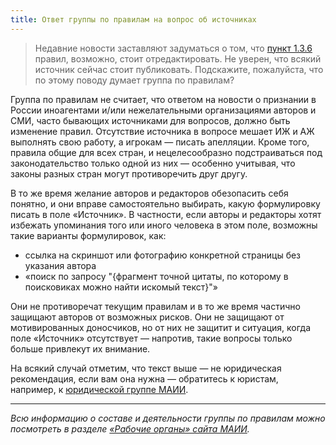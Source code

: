 ```yaml
---
title: Ответ группы по правилам на вопрос об источниках
---
```


> Недавние новости заставляют задуматься о том, что [пункт 1.3.6](https://www.maii.li/p/rules#1.3.6) правил, возможно, стоит отредактировать. Не уверен, что всякий источник сейчас стоит публиковать. Подскажите, пожалуйста, что по этому поводу думает группа по правилам?

Группа по правилам не считает, что ответом на новости о признании в России иноагентами и/или нежелательными организациями авторов и СМИ, часто бывающих источниками для вопросов, должно быть изменение правил. Отсутствие источника в вопросе мешает ИЖ и АЖ выполнять свою работу, а игрокам — писать апелляции. Кроме того, правила общие для всех стран, и нецелесообразно подстраиваться под законодательство только одной из них — особенно учитывая, что законы разных стран могут противоречить друг другу.

В то же время желание авторов и редакторов обезопасить себя понятно, и они вправе самостоятельно выбирать, какую формулировку писать в поле «Источник». В частности, если авторы и редакторы хотят избежать упоминания того или иного человека в этом поле, возможны такие варианты формулировок, как:

- ссылка на скриншот или фотографию конкретной страницы без указания автора
- «поиск по запросу "{фрагмент точной цитаты, по которому в поисковиках можно найти искомый текст}"»

Они не противоречат текущим правилам и в то же время частично защищают авторов от возможных рисков. Они не защищают от мотивированных доносчиков, но от них не защитит и ситуация, когда поле «Источник» отсутствует — напротив, такие вопросы только больше привлекут их внимание.

На всякий случай отметим, что текст выше — не юридическая рекомендация, если вам она нужна — обратитесь к юристам, например, к [юридической группе МАИИ](https://www.maii.li/p/who#pravo).

----

*Всю информацию о составе и деятельности группы по правилам можно посмотреть в разделе [«Рабочие органы» сайта МАИИ](https://www.maii.li/p/who/#rules).*